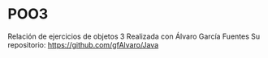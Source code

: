 # POO3
Relación de ejercicios de objetos 3
Realizada con Álvaro García Fuentes
Su repositorio: https://github.com/gfAlvaro/Java
